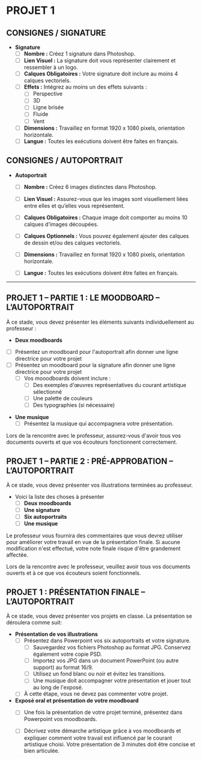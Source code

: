 # PROJET 1

## CONSIGNES / SIGNATURE
* **Signature**
    * [ ] **Nombre :** Créez 1 signature dans Photoshop.
    * [ ] **Lien Visuel :** La signature doit vous représenter clairement et ressembler à un logo.
    * [ ] **Calques Obligatoires :** Votre signature doit inclure au moins 4 calques vectoriels.
    * [ ] **Effets :** Intégrez au moins un des effets suivants :
      * [ ] Perspective
      * [ ] 3D
      * [ ] Ligne brisée
      * [ ] Fluide
      * [ ] Vent
    * [ ] **Dimensions :** Travaillez en format 1920 x 1080 pixels, orientation horizontale.
    * [ ] **Langue :** Toutes les exécutions doivent être faites en français.

## CONSIGNES / AUTOPORTRAIT
* **Autoportrait**
    * [ ] **Nombre :** Créez 6 images distinctes dans Photoshop.
    * [ ] **Lien Visuel :** Assurez-vous que les images sont visuellement liées entre elles et qu’elles vous représentent.
    * [ ] **Calques Obligatoires :** Chaque image doit comporter au moins 10 calques d’images découpées.
    * [ ] **Calques Optionnels :** Vous pouvez également ajouter des calques de dessin et/ou des calques vectoriels.
    * [ ] **Dimensions :** Travaillez en format 1920 x 1080 pixels, orientation horizontale.
    * [ ] **Langue :** Toutes les exécutions doivent être faites en français.


---

## PROJET 1 – PARTIE 1 : LE MOODBOARD – L’AUTOPORTRAIT
À ce stade, vous devez présenter les éléments suivants individuellement au professeur :
* **Deux moodboards**
* [ ] Présentez un moodboard pour l'autoportrait afin donner une ligne directrice pour votre projet
* [ ] Présentez un moodboard pour la signature afin donner une ligne directrice pour votre projet
    * [ ] Vos mooodboards doivent inclure :
        * [ ] Des exemples d'œuvres représentatives du courant artistique sélectionné
        * [ ] Une palette de couleurs
        * [ ] Des typographies (si nécessaire)
 * **Une musique**
    * [ ] Présentez la musique qui accompagnera votre présentation.

Lors de la rencontre avec le professeur, assurez-vous d'avoir tous vos documents ouverts et que vos écouteurs fonctionnent correctement.

## PROJET 1 – PARTIE 2 : PRÉ-APPROBATION – L’AUTOPORTRAIT
À ce stade, vous devez présenter vos illustrations terminées au professeur. 

* Voici la liste des choses à présenter
    * [ ] **Deux moodboards**
    * [ ] **Une signature**
    * [ ] **Six autoportraits**
    * [ ] **Une musique**

Le professeur vous fournira des commentaires que vous devrez utiliser pour améliorer votre travail en vue de la présentation finale. Si aucune modification n'est effectué, votre note finale risque d'être grandement affectée. 

Lors de la rencontre avec le professeur, veuillez avoir tous vos documents ouverts et à ce que vos écouteurs soient fonctionnels.

## PROJET 1 : PRÉSENTATION FINALE – L’AUTOPORTRAIT
À ce stade, vous devez présenter vos projets en classe. La présentation se déroulera comme suit:
* **Présentation de vos illustrations**
    * [ ] Présentez dans Powerpoint vos six autoportraits et votre signature.
        * [ ] Sauvegardez vos fichiers Photoshop au format JPG. Conservez également votre copie PSD.
        * [ ] Importez vos JPG dans un document PowerPoint (ou autre support) au format 16/9.
        * [ ] Utilisez un fond blanc ou noir et évitez les transitions.  
        * [ ] Une musique doit accompagner votre présentation et jouer tout au long de l'exposé.
    * [ ] À cette étape, vous ne devez pas commenter votre projet.
* **Exposé oral et présentation de votre moodboard**
    * [ ] Une fois la présentation de votre projet terminé, présentez dans Powerpoint vos moodboards.
    * [ ] Décrivez votre démarche artistique grâce à vos moodboards et expliquer comment votre travail est influencé par le courant artistique choisi. Votre présentation de 3 minutes doit être concise et bien articulée.   

